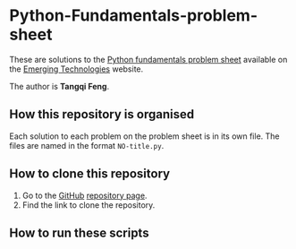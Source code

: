 # Python-Fundamentals-problem-sheet
These are solutions to the [Python fundamentals problem sheet](https://github.com/TangqiFeng/Python-Fundamentals-problem-sheet/wiki/Problems---Python) available on the [Emerging Technologies](https://emerging-technologies.github.io) website.

The author is **Tangqi Feng**.

## How this repository is organised
Each solution to each problem on the problem sheet is in its own file.
The files are named in the format `NO-title.py`.

## How to clone this repository
1. Go to the [GitHub](https://www.github.com) [repository page](https://github.com/TangqiFeng/Python-Fundamentals-problem-sheet).
2. Find the link to clone the repository.

## How to run these scripts